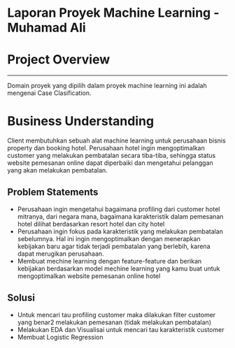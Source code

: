 # Laporan Proyek Machine Learning - Muhamad Ali

# Project Overview
<hr>
Domain proyek yang dipilih dalam proyek machine learning ini adalah mengenai Case Clasification.

# Business Understanding
Client membutuhkan sebuah alat machine learning untuk perusahaan bisnis property dan booking hotel. Perusahaan hotel ingin mengoptimalkan customer yang melakukan pembatalan secara tiba-tiba, sehingga status website pemesanan online dapat diperbaiki dan mengetahui pelanggan yang akan melakukan pembatalan.

## Problem Statements
- Perusahaan ingin mengetahui bagaimana profiling dari customer hotel mitranya, dari negara mana, bagaimana karakteristik dalam pemesanan hotel dilihat berdasarkan resort hotel dan city hotel
- Perusahaan ingin fokus pada karakteristik yang melakukan pembatalan sebelumnya. Hal ini ingin mengoptimalkan dengan menerapkan kebijakan baru agar tidak terjadi pembatalan yang berlebih, karena dapat merugikan perusahaan.
- Membuat mechine learning dengan feature-feature dan berikan kebijakan berdasarkan model mechine learning yang kamu buat untuk mengoptimalkan website pemesanan online hotel

## Solusi

- Untuk mencari tau profiling customer maka dilakukan filter customer yang benar2 melakukan pemesanan (tidak melakukan pembatalan)
-  Melakukan EDA dan Visualisai untuk mencari tau karakteristik customer
-  Membuat Logistic Regression


  
 

